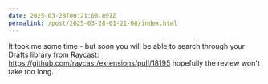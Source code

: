 ```yaml
---
date: 2025-03-28T00:21:08.897Z
permalink: /post/2025-03-28-01-21-08/index.html
---
```


It took me some time - but soon you will be able to search through your Drafts library from Raycast: https://github.com/raycast/extensions/pull/18195 hopefully the review won't take too long.